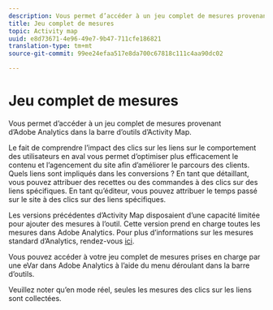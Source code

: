 ```yaml
---
description: Vous permet d’accéder à un jeu complet de mesures provenant d’Adobe Analytics dans la barre d’outils d’Activity Map.
title: Jeu complet de mesures
topic: Activity map
uuid: e8d73671-4e96-49e7-9b47-711cfe186821
translation-type: tm+mt
source-git-commit: 99ee24efaa517e8da700c67818c111c4aa90dc02

---
```



# Jeu complet de mesures

Vous permet d’accéder à un jeu complet de mesures provenant d’Adobe Analytics dans la barre d’outils d’Activity Map.

Le fait de comprendre l’impact des clics sur les liens sur le comportement des utilisateurs en aval vous permet d’optimiser plus efficacement le contenu et l’agencement du site afin d’améliorer le parcours des clients. Quels liens sont impliqués dans les conversions ? En tant que détaillant, vous pouvez attribuer des recettes ou des commandes à des clics sur des liens spécifiques. En tant qu’éditeur, vous pouvez attribuer le temps passé sur le site à des clics sur des liens spécifiques.

Les versions précédentes d’Activity Map disposaient d’une capacité limitée pour ajouter des mesures à l’outil. Cette version prend en charge toutes les mesures dans Adobe Analytics. Pour plus d’informations sur les mesures standard d’Analytics, rendez-vous [ici](https://marketing.adobe.com/resources/help/en_US/reference/metrics.html).

Vous pouvez accéder à votre jeu complet de mesures prises en charge par une eVar dans Adobe Analytics à l’aide du menu déroulant dans la barre d’outils.

Veuillez noter qu’en mode réel, seules les mesures des clics sur les liens sont collectées.
